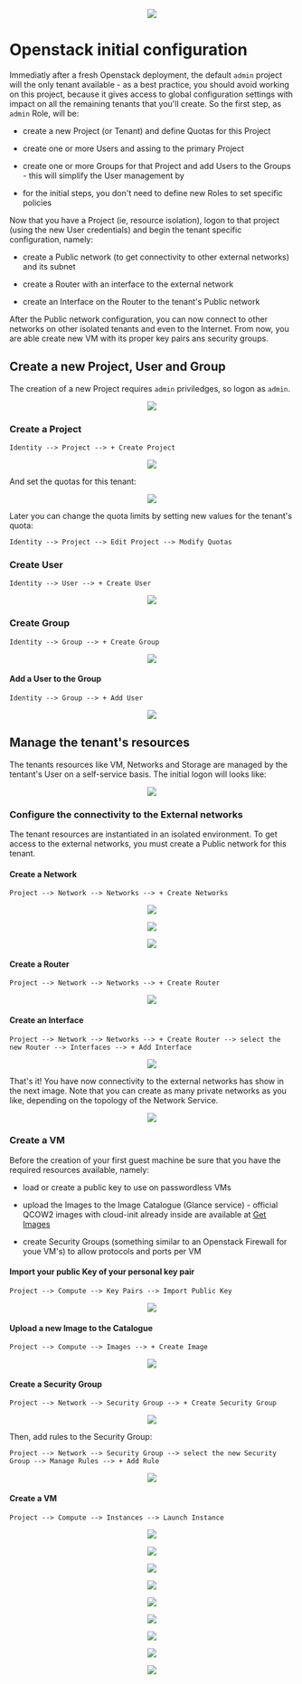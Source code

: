 <p align="center"><img src="https://github.com/sonata-nfv/tng-api-gtw/wiki/images/sonata-5gtango-logo-500px.png" /></p>

# Openstack initial configuration

Immediatly after a fresh Openstack deployment, the default `admin` project will the only tenant available - as a best practice, you should avoid working on this project, because it gives access to global configuration settings with impact on all the remaining tenants that you'll create. So the first step, as `admin` Role, will be:

* create a new Project (or Tenant) and define Quotas for this Project

* create one or more Users and assing to the primary Project

* create one or more Groups for that Project and add Users to the Groups - this will simplify the User management by 

* for the initial steps, you don't need to define new Roles to set specific policies

Now that you have a Project (ie, resource isolation), logon to that project (using the new User credentials) and begin the tenant specific configuration, namely:

* create a Public network (to get connectivity to other external networks) and its subnet

* create a Router with an interface to the external network

* create an Interface on the Router to the tenant's Public network

After the Public network configuration, you can now connect to other networks on other isolated tenants and even to the Internet. From now, you are able create new VM with its proper key pairs ans security groups.  

## Create a new Project, User and Group

The creation of a new Project requires `admin` priviledges, so logon as `admin`.

<p align="center"><img src="https://github.com/sonata-nfv/sonata-nfv.github.io/images/1st-steps-logon.png" /></p>

### Create a Project

`Identity --> Project --> + Create Project`

<p align="center"><img src="https://github.com/sonata-nfv/sonata-nfv.github.io/images/1st-steps-project-create.png" /></p>

And set the quotas for this tenant:

<p align="center"><img src="https://github.com/sonata-nfv/sonata-nfv.github.io/images/1st-steps-project-quota.png" /></p>

Later you can change the quota limits by setting new values for the tenant's quota:

`Identity --> Project --> Edit Project --> Modify Quotas`


### Create User

`Identity --> User --> + Create User`

<p align="center"><img src="https://github.com/sonata-nfv/sonata-nfv.github.io/images/1st-steps-user-create.png" /></p>

### Create Group

`Identity --> Group --> + Create Group`

<p align="center"><img src="https://github.com/sonata-nfv/sonata-nfv.github.io/images/1st-steps-group-create.png" /></p>

#### Add a User to the Group

`Identity --> Group --> + Add User`

<p align="center"><img src="https://github.com/sonata-nfv/sonata-nfv.github.io/images/1st-steps-group-adduser.png" /></p>


## Manage the tenant's resources

The tenants resources like VM, Networks and Storage are managed by the tentant's User on a self-service basis. The initial logon will looks like:

<p align="center"><img src="https://github.com/sonata-nfv/sonata-nfv.github.io/images/1st-steps-user-initial-login.png" /></p>

### Configure the connectivity to the External networks
 
The tenant resources are instantiated in an isolated environment. To get access to the external networks, you must create a Public network for this tenant.

#### Create a Network

`Project --> Network --> Networks --> + Create Networks`

<p align="center"><img src="https://github.com/sonata-nfv/sonata-nfv.github.io/images/1st-steps-network-create.png" /></p>

<p align="center"><img src="https://github.com/sonata-nfv/sonata-nfv.github.io/images/1st-steps-subnet-create.png" /></p>

<p align="center"><img src="https://github.com/sonata-nfv/sonata-nfv.github.io/images/1st-steps-subnet-create-details.png" /></p>

#### Create a Router

`Project --> Network --> Networks --> + Create Router`

<p align="center"><img src="https://github.com/sonata-nfv/sonata-nfv.github.io/images/1st-steps-router-create.png" /></p>

#### Create an Interface

`Project --> Network --> Networks --> + Create Router --> select the new Router --> Interfaces --> + Add Interface`

<p align="center"><img src="https://github.com/sonata-nfv/sonata-nfv.github.io/images/1st-steps-router-addinterface.png" /></p>

That's it! You have now connectivity to the external networks has show in the next image. Note that you can create as many private networks as you like, depending on the topology of the Network Service.

<p align="center"><img src="https://github.com/sonata-nfv/sonata-nfv.github.io/images/1st-steps-network-topology.png" /></p>


### Create a VM

Before the creation of your first guest machine be sure that you have the required resources available, namely:

* load or create a public key to use on passwordless VMs

* upload the Images to the Image Catalogue (Glance service) - official QCOW2 images with cloud-init already inside are available at [Get Images](https://docs.openstack.org/image-guide/obtain-images.html)

+ create Security Groups (something similar to an Openstack Firewall for youe VM's) to allow protocols and ports per VM


#### Import your public Key of your personal key pair

`Project --> Compute --> Key Pairs --> Import Public Key`

<p align="center"><img src="https://github.com/sonata-nfv/sonata-nfv.github.io/images/1st-steps-importpublickey.png" /></p>


#### Upload a new Image to the Catalogue

`Project --> Compute --> Images --> + Create Image`

<p align="center"><img src="https://github.com/sonata-nfv/sonata-nfv.github.io/images/1st-steps-imagecreate.png" /></p>


#### Create a Security Group

`Project --> Network --> Security Group --> + Create Security Group`

<p align="center"><img src="https://github.com/sonata-nfv/sonata-nfv.github.io/images/1st-steps-securitygroup.png" /></p>

Then, add rules to the Security Group:

`Project --> Network --> Security Group --> select the new Security Group --> Manage Rules --> + Add Rule`

<p align="center"><img src="https://github.com/sonata-nfv/sonata-nfv.github.io/images/1st-steps-addrule.png" /></p>


#### Create a VM

`Project --> Compute --> Instances --> Launch Instance`

<p align="center"><img src="https://github.com/sonata-nfv/sonata-nfv.github.io/images/1st-steps-launchinstance.png" /></p>

<p align="center"><img src="https://github.com/sonata-nfv/sonata-nfv.github.io/images/1st-steps-01details.png" /></p>

<p align="center"><img src="https://github.com/sonata-nfv/sonata-nfv.github.io/images/1st-steps-02source.png" /></p>

<p align="center"><img src="https://github.com/sonata-nfv/sonata-nfv.github.io/images/1st-steps-03flavor.png" /></p>

<p align="center"><img src="https://github.com/sonata-nfv/sonata-nfv.github.io/images/1st-steps-04networks.png" /></p>

<p align="center"><img src="https://github.com/sonata-nfv/sonata-nfv.github.io/images/1st-steps-05networkports.png" /></p>

<p align="center"><img src="https://github.com/sonata-nfv/sonata-nfv.github.io//images/1st-steps-06securitygroups.png" /></p>

<p align="center"><img src="https://github.com/sonata-nfv/sonata-nfv.github.io/images/1st-steps-07keypair.png" /></p>

<p align="center"><img src="https://github.com/sonata-nfv/sonata-nfv.github.io/images/1st-steps-08config.png" /></p>

